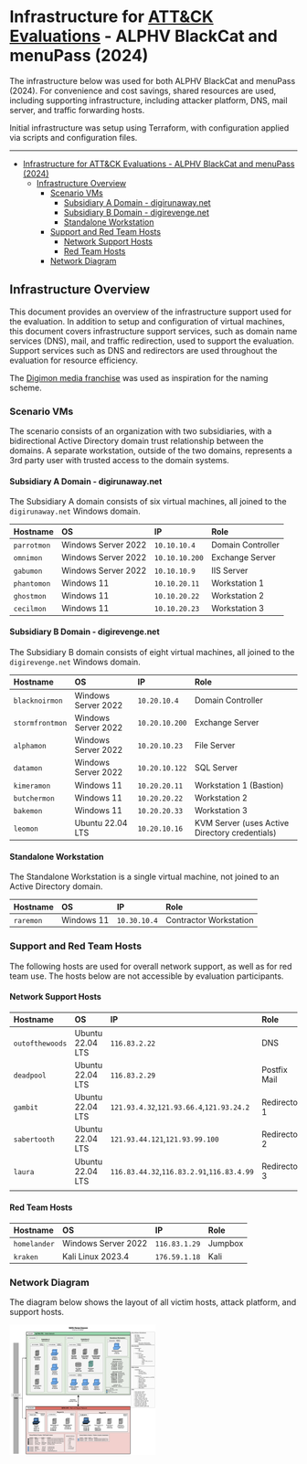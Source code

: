 # Infrastructure for [ATT&CK Evaluations](https://attackevals.mitre-engenuity.org/) - ALPHV BlackCat and menuPass (2024)

The infrastructure below was used for both ALPHV BlackCat and menuPass (2024). For convenience and cost savings, shared resources are used, including supporting infrastructure, including attacker platform, DNS, mail server, and traffic forwarding hosts.

Initial infrastructure was setup using Terraform, with configuration applied via scripts and configuration files.

-------

- [Infrastructure for ATT\&CK Evaluations - ALPHV BlackCat and menuPass (2024)](#infrastructure-for-attck-evaluations---alphv-blackcat-and-menupass-2024)
  - [Infrastructure Overview](#infrastructure-overview)
    - [Scenario VMs](#scenario-vms)
      - [Subsidiary A Domain - digirunaway.net](#subsidiary-a-domain---digirunawaynet)
      - [Subsidiary B Domain - digirevenge.net](#subsidiary-b-domain---digirevengenet)
      - [Standalone Workstation](#standalone-workstation)
    - [Support and Red Team Hosts](#support-and-red-team-hosts)
      - [Network Support Hosts](#network-support-hosts)
      - [Red Team Hosts](#red-team-hosts)
    - [Network Diagram](#network-diagram)

## Infrastructure Overview

This document provides an overview of the infrastructure support used for the evaluation. In addition to setup and configuration of virtual machines, this document covers infrastructure support services, such as domain name services (DNS), mail, and traffic redirection, used to support the evaluation. Support services such as DNS and redirectors are used throughout the evaluation for resource efficiency.

The [Digimon media franchise](https://en.wikipedia.org/wiki/Digimon) was used as inspiration for the naming scheme.

### Scenario VMs

The scenario consists of an organization with two subsidiaries, with a bidirectional Active Directory domain trust relationship between the domains.  A separate workstation, outside of the two domains, represents a 3rd party user with trusted access to the domain systems.

#### Subsidiary A Domain - digirunaway.net

The Subsidiary A domain consists of six virtual machines, all joined to the `digirunaway.net` Windows domain.

| **Hostname** | **OS**              | **IP**         | **Role**          |
| :----------- | :------------------ | :------------- | :---------------- |
| `parrotmon`  | Windows Server 2022 | `10.10.10.4`   | Domain Controller |
| `omnimon`    | Windows Server 2022 | `10.10.10.200` | Exchange Server   |
| `gabumon`    | Windows Server 2022 | `10.10.10.9`   | IIS Server        |
| `phantomon`  | Windows 11          | `10.10.20.11`  | Workstation 1     |
| `ghostmon`   | Windows 11          | `10.10.20.22`  | Workstation 2     |
| `cecilmon`   | Windows 11          | `10.10.20.23`  | Workstation 3     |

#### Subsidiary B Domain - digirevenge.net

The Subsidiary B domain consists of eight virtual machines, all joined to the `digirevenge.net` Windows domain.

| **Hostname**    | **OS**              | **IP**         | **Role**                                       |
| :-------------- | :------------------ | :------------- | :--------------------------------------------- |
| `blacknoirmon`  | Windows Server 2022 | `10.20.10.4`   | Domain Controller                              |
| `stormfrontmon` | Windows Server 2022 | `10.20.10.200` | Exchange Server                                |
| `alphamon`      | Windows Server 2022 | `10.20.10.23`  | File Server                                    |
| `datamon`       | Windows Server 2022 | `10.20.10.122` | SQL Server                                     |
| `kimeramon`     | Windows 11          | `10.20.20.11`  | Workstation 1 (Bastion)                        |
| `butchermon`    | Windows 11          | `10.20.20.22`  | Workstation 2                                  |
| `bakemon`       | Windows 11          | `10.20.20.33`  | Workstation 3                                  |
| `leomon`        | Ubuntu 22.04 LTS    | `10.20.10.16`  | KVM Server (uses Active Directory credentials) |

#### Standalone Workstation

The Standalone Workstation is a single virtual machine, not joined to an Active Directory domain.

| **Hostname** | **OS**     | **IP**       | **Role**               |
| :----------- | :--------- | :----------- | :--------------------- |
| `raremon`    | Windows 11 | `10.30.10.4` | Contractor Workstation |

### Support and Red Team Hosts

The following hosts are used for overall network support, as well as for red team use. The hosts below are not accessible by evaluation participants.

#### Network Support Hosts

| **Hostname**    | **OS**           | **IP**                                     | **Role**     |
| :-------------- | :--------------- | :----------------------------------------- | :----------- |
| `outofthewoods` | Ubuntu 22.04 LTS | `116.83.2.22`                              | DNS          |
| `deadpool`      | Ubuntu 22.04 LTS | `116.83.2.29`                              | Postfix Mail |
| `gambit`        | Ubuntu 22.04 LTS | `121.93.4.32`,`121.93.66.4`,`121.93.24.2`  | Redirector 1 |
| `sabertooth`    | Ubuntu 22.04 LTS | `121.93.44.121`,`121.93.99.100`            | Redirector 2 |
| `laura`         | Ubuntu 22.04 LTS | `116.83.44.32`,`116.83.2.91`,`116.83.4.99` | Redirector 3 |
|                 |                  |                                            |              |

#### Red Team Hosts

| **Hostname** | **OS**              | **IP**        | **Role** |
| :----------- | :------------------ | :------------ | :------- |
| `homelander` | Windows Server 2022 | `116.83.1.29` | Jumpbox  |
| `kraken`     | Kali Linux 2023.4   | `176.59.1.18` | Kali     |

### Network Diagram

The diagram below shows the layout of all victim hosts, attack platform, and support hosts.

<img src="./assets/managed-services-round-2_current-3542803.png" alt="managed-services-round-2_current" style="zoom:25%;" />
